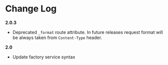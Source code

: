 # Change Log

**2.0.3**
- Deprecated `_format` route attribute. In future releases request format will be always taken from `Content-Type` header.

**2.0**

- Update factory service syntax
